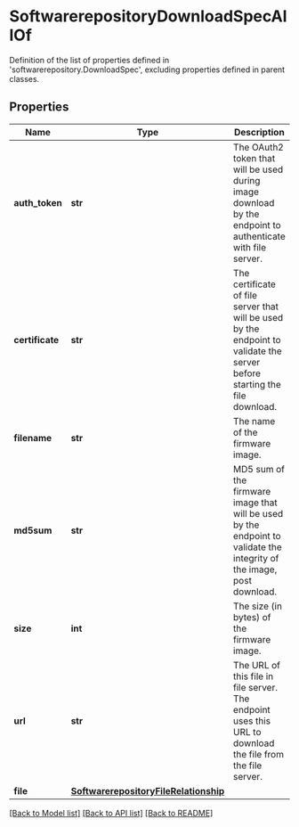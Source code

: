 # SoftwarerepositoryDownloadSpecAllOf

Definition of the list of properties defined in 'softwarerepository.DownloadSpec', excluding properties defined in parent classes.
## Properties
Name | Type | Description | Notes
------------ | ------------- | ------------- | -------------
**auth_token** | **str** | The OAuth2 token that will be used during image download by the endpoint to authenticate with file server. | [optional] 
**certificate** | **str** | The certificate of file server that will be used by the endpoint to validate the server before starting the file download. | [optional] 
**filename** | **str** | The name of the firmware image. | [optional] 
**md5sum** | **str** | MD5 sum of the firmware image that will be used by the endpoint to validate the integrity of the image, post download. | [optional] 
**size** | **int** | The size (in bytes) of the firmware image. | [optional] 
**url** | **str** | The URL of this file in file server. The endpoint uses this URL to download the file from the file server. | [optional] 
**file** | [**SoftwarerepositoryFileRelationship**](SoftwarerepositoryFileRelationship.md) |  | [optional] 

[[Back to Model list]](../README.md#documentation-for-models) [[Back to API list]](../README.md#documentation-for-api-endpoints) [[Back to README]](../README.md)



